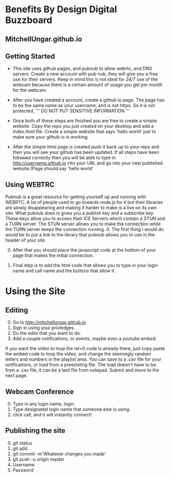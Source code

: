 # Benefits By Design Digital Buzzboard
MitchellUngar.github.io
-----------------------
Getting Started
---------------
* This site uses github pages, and pubnub to allow webrtc, and DNS servers. 
  Create a new account with pub nub, they will give you a free use for their servers.
  Keep in mind this is not ideal for 24/7 use of the webcam because there is a certain amount of usage 
  you get per month for the webcam.

* After you have created a account, create a github io page. The page has to be the same
  name as your username, and is not https. So it is not protected, 
  '''
  DO NOT PUT SENSITIVE INFORMATION
  '''

* Once both of these steps are finished you are free to create a simple website. Copy the repo you just 
  created on your desktop and add a index.html file. Create a simple website that says 'hello world'
  just to make sure your github io is working. 

* After the simple html page is created push it back up to your repo and then you will see your github
  has been updated. If all steps have been followed correctly then you will be able to type in 
  http://username.github.io into your URL and go into your new published website.(Page should say
  'hello world'

Using WEBTRC
------------
Pubnub is a great resource for getting yourself up and running with WEBRTC. A lot of people used to go
towards node.js for it but their libraries are slowly disappearing and making it harder to make is a 
live on its own site. 
What pubnub does is gives you a publish key and a subscribe key. These keys allow you to access their
ICE Servers which contain a STUN and a TURN server. The STUN server allows you to make the connection
while the TURN server keeps the connection running. 
0. The first thing I would do would be to put a link to the library that pubnub allows you to use in
   the header of your site. 

<script src="https://cdn.pubnub.com/pubnub.min.js"></script>

0. After that you should place the javascript code at the bottom of your page that makes the initial 
   connection.

0. Final step is to add the html code that allows you to type in your login name and call name 
   and the buttons that allow it.

# Using the Site

Editing
-------
0. Go to http://mitchellungar.github.io
0. Sign in using your privledges.
0. Do the edits that you want to do.
0. Add a couple notifications, or events, maybe even a youtube embed.

If you want the video to loop the rel=0 code is already there, just 
copy paste the embed code to loop the video, and change the seemingly
random letters and numbers in the playlist area. 
You can save to a .csv file for your notifications, or load from a 
preexisting file. The load doesn't have to be from a .csv file, it can
be a text file from notepad. 
Submit and move to the next page. 

Webcam Conference
-----------------
0. Type in any login name, login.
0. Type designated login name that someone else is using.
0. click call, and it will instantly connect!

Publishing the site
-------------------
0. git status
0. git add .
0. git commit -m'Whatever changes you made'
0. git push -u origin master
0. Username
0. Password 

